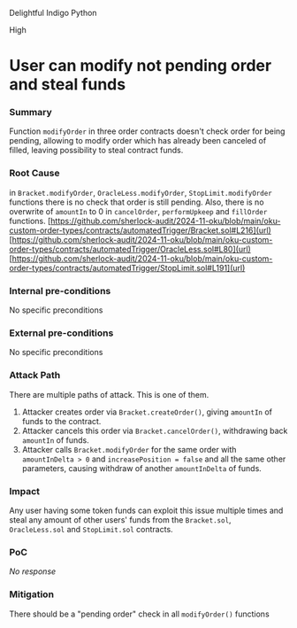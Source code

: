 Delightful Indigo Python

High

# User can modify not pending order and steal funds

### Summary

Function `modifyOrder` in three order contracts doesn't check order for being pending, allowing to modify order which has already been canceled of filled, leaving possibility to steal contract funds.

### Root Cause

in `Bracket.modifyOrder`, `OracleLess.modifyOrder`, `StopLimit.modifyOrder` functions there is no check that order is still pending. Also, there is no overwrite of `amountIn` to 0 in `cancelOrder`, `performUpkeep` and `fillOrder` functions. 
[https://github.com/sherlock-audit/2024-11-oku/blob/main/oku-custom-order-types/contracts/automatedTrigger/Bracket.sol#L216](url)
[https://github.com/sherlock-audit/2024-11-oku/blob/main/oku-custom-order-types/contracts/automatedTrigger/OracleLess.sol#L80](url)
[https://github.com/sherlock-audit/2024-11-oku/blob/main/oku-custom-order-types/contracts/automatedTrigger/StopLimit.sol#L191](url)


### Internal pre-conditions

No specific preconditions

### External pre-conditions

No specific preconditions

### Attack Path

There are multiple paths of attack. This is one of them.

1. Attacker creates order via `Bracket.createOrder()`, giving `amountIn` of funds to the contract.
2. Attacker cancels this order via `Bracket.cancelOrder()`, withdrawing back `amountIn` of funds.
3. Attacker calls `Bracket.modifyOrder` for the same order with `amountInDelta > 0` and `increasePosition = false` and all the same other parameters, causing withdraw of another `amountInDelta` of funds.

### Impact

Any user having some token funds can exploit this issue multiple times and steal any amount of other users' funds from the `Bracket.sol`, `OracleLess.sol` and `StopLimit.sol` contracts.

### PoC

_No response_

### Mitigation

There should be a "pending order" check in all `modifyOrder()` functions